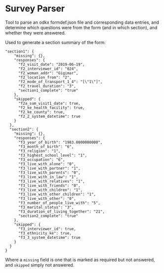 # Survey Parser
Tool to parse an odkx formdef.json file and corresponding data entries,
and determine which questions were from the form (and in which section), 
and whether they were answered.

Used to generate a section summary of the form:
```
"section1": {
    "missing": {},
    "responses": {
      "f2_visit_date": "2019-06-19",
      "f2_interviewer_id": "024",
      "f2_woman_addr": "Gigimar",
      "f2_location_from": "2",
      "f2_mode_of_transport_1_4": "[\"1\"]",
      "f2_travel_duration": "3",
      "section1_complete": "true"
    },
    "skipped": {
      "f2a_sum_visit1_date": true,
      "f2_ke_health_facility": true,
      "f2_ke_county": true,
      "f2_2_system_datetime": true
    }
  },
  "section2": {
    "missing": {},
    "responses": {
      "f3_year_of_birth": "1983.0000000000",
      "f3_month_of_birth": "6",
      "f3_religion": "1",
      "f3_highest_school_level": "1",
      "f3_occupation": "6",
      "f3_live_with_alone": "0",
      "f3_live_with_partner": "1",
      "f3_live_with_parents": "0",
      "f3_live_with_in_law": "1",
      "f3_live_with_relatives": "1",
      "f3_live_with_friends": "0",
      "f3_live_with_children": "1",
      "f3_live_with_other_children": "1",
      "f3_live_with_other": "0",
      "f3_number_of_people_live_with": "5",
      "f3_marital_status": "3",
      "f3_duration_of_living_together": "21",
      "section2_complete": "true"
    },
    "skipped": {
      "f3_interviewer_id": true,
      "f3_ethnicity_ke": true,
      "f3_3_system_datetime": true
    }
  }
}
```
Where a `missing` field is one that is marked as required but not answered, and `skipped` simply not answered.